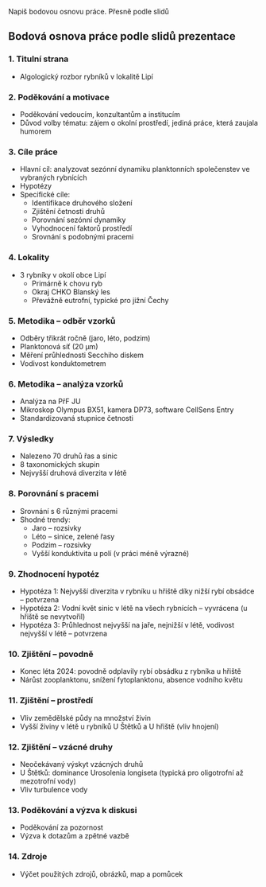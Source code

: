 Napiš bodovou osnovu práce. Přesně podle slidů

## Bodová osnova práce podle slidů prezentace

### 1. Titulní strana
- Algologický rozbor rybníků v lokalitě Lipí

### 2. Poděkování a motivace
- Poděkování vedoucím, konzultantům a institucím
- Důvod volby tématu: zájem o okolní prostředí, jediná práce, která zaujala humorem

### 3. Cíle práce
- Hlavní cíl: analyzovat sezónní dynamiku planktonních společenstev ve vybraných rybnících
- Hypotézy
- Specifické cíle:
  - Identifikace druhového složení
  - Zjištění četnosti druhů
  - Porovnání sezónní dynamiky
  - Vyhodnocení faktorů prostředí
  - Srovnání s podobnými pracemi

### 4. Lokality
- 3 rybníky v okolí obce Lipí
  - Primárně k chovu ryb
  - Okraj CHKO Blanský les
  - Převážně eutrofní, typické pro jižní Čechy

### 5. Metodika – odběr vzorků
- Odběry třikrát ročně (jaro, léto, podzim)
- Planktonová síť (20 µm)
- Měření průhlednosti Secchiho diskem
- Vodivost konduktometrem

### 6. Metodika – analýza vzorků
- Analýza na PřF JU
- Mikroskop Olympus BX51, kamera DP73, software CellSens Entry
- Standardizovaná stupnice četnosti

### 7. Výsledky
- Nalezeno 70 druhů řas a sinic
- 8 taxonomických skupin
- Nejvyšší druhová diverzita v létě

### 8. Porovnání s pracemi
- Srovnání s 6 různými pracemi
- Shodné trendy:
  - Jaro – rozsivky
  - Léto – sinice, zelené řasy
  - Podzim – rozsivky
  - Vyšší konduktivita u polí (v práci méně výrazné)

### 9. Zhodnocení hypotéz
- Hypotéza 1: Nejvyšší diverzita v rybníku u hřiště díky nižší rybí obsádce – potvrzena
- Hypotéza 2: Vodní květ sinic v létě na všech rybnících – vyvrácena (u hřiště se nevytvořil)
- Hypotéza 3: Průhlednost nejvyšší na jaře, nejnižší v létě, vodivost nejvyšší v létě – potvrzena

### 10. Zjištění – povodně
- Konec léta 2024: povodně odplavily rybí obsádku z rybníka u hřiště
- Nárůst zooplanktonu, snížení fytoplanktonu, absence vodního květu

### 11. Zjištění – prostředí
- Vliv zemědělské půdy na množství živin
- Vyšší živiny v létě u rybníků U Štětků a U hřiště (vliv hnojení)

### 12. Zjištění – vzácné druhy
- Neočekávaný výskyt vzácných druhů
- U Štětků: dominance Urosolenia longiseta (typická pro oligotrofní až mezotrofní vody)
- Vliv turbulence vody

### 13. Poděkování a výzva k diskusi
- Poděkování za pozornost
- Výzva k dotazům a zpětné vazbě

### 14. Zdroje
- Výčet použitých zdrojů, obrázků, map a pomůcek